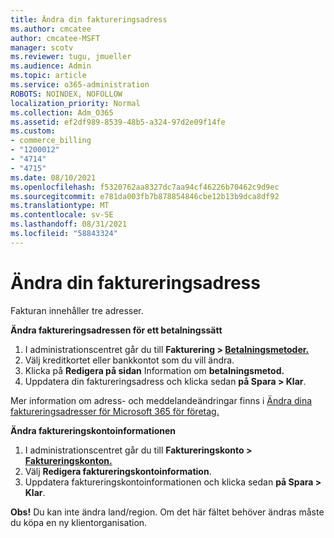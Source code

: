 ```yaml
---
title: Ändra din faktureringsadress
ms.author: cmcatee
author: cmcatee-MSFT
manager: scotv
ms.reviewer: tugu, jmueller
ms.audience: Admin
ms.topic: article
ms.service: o365-administration
ROBOTS: NOINDEX, NOFOLLOW
localization_priority: Normal
ms.collection: Adm_O365
ms.assetid: ef2df989-8539-48b5-a324-97d2e09f14fe
ms.custom:
- commerce_billing
- "1200012"
- "4714"
- "4715"
ms.date: 08/10/2021
ms.openlocfilehash: f5320762aa8327dc7aa94cf46226b70462c9d9ec
ms.sourcegitcommit: e781da003fb7b878854846cbe12b13b9dca8df92
ms.translationtype: MT
ms.contentlocale: sv-SE
ms.lasthandoff: 08/31/2021
ms.locfileid: "58843324"
---
```

# <a name="change-your-billing-address"></a>Ändra din faktureringsadress

Fakturan innehåller tre adresser.

**Ändra faktureringsadressen för ett betalningssätt**

1. I administrationscentret går du till **Fakturering > [Betalningsmetoder.](https://go.microsoft.com/fwlink/p/?linkid=2018806)**
2. Välj kreditkortet eller bankkontot som du vill ändra.
3. Klicka på **Redigera på sidan** Information om **betalningsmetod.**
4. Uppdatera din faktureringsadress och klicka sedan **på Spara > Klar**.

Mer information om adress- och meddelandeändringar finns i [Ändra dina faktureringsadresser för Microsoft 365 för företag.](https://docs.microsoft.com/microsoft-365/commerce/billing-and-payments/change-your-billing-addresses)

**Ändra faktureringskontoinformationen**

1. I administrationscentret går du till **Faktureringskonto > [Faktureringskonton.](https://admin.microsoft.com/Adminportal/Home?source=applauncher#/BillingAccounts/billing-accounts)**
2. Välj **Redigera faktureringskontoinformation**.
3. Uppdatera faktureringskontoinformationen och klicka sedan **på Spara > Klar**.

**Obs!** Du kan inte ändra land/region. Om det här fältet behöver ändras måste du köpa en ny klientorganisation.
